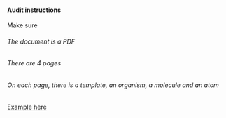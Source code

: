 #### Audit instructions

Make sure

###### The document is a PDF
###### There are 4 pages
###### On each page, there is a template, an organism, a molecule and an atom 

[Example here](https://www.figma.com/file/fzqDkk8Zc8qJCiSMbKV0Ei/UI-II---Ex-1?node-id=0%3A1)
